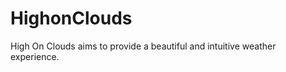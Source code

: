 HighonClouds
============

High On Clouds aims to provide a beautiful and intuitive weather experience.
